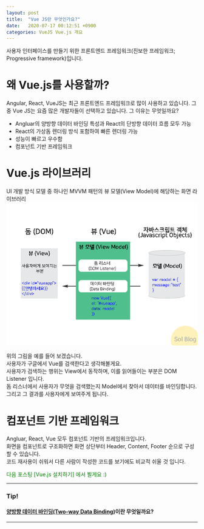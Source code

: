 ```yaml
---
layout: post
title:  "Vue JS란 무엇인가요?"
date:   2020-07-17 00:12:51 +0900
categories: VueJS Vue.js 개요
---
```


사용자 인터페이스를 만들기 위한 프론트엔드 프레임워크(진보한 프레임워크; Progressive framework)입니다.

# 왜 Vue.js를 사용할까?
Angular, React, VueJS는 최근 프론트엔드 프레임워크로 많이 사용하고 있습니다.
그 중 Vue JS는 요즘 많은 개발자들이 선택하고 있습니다. 그 이유는 무엇일까요?
- Angluar의 양방향 데이터 바인딩 특성과 React의 단방향 데이터 흐름 모두 가능
- React의 가상돔 렌더링 방식 포함하여 빠른 렌더링 가능
- 성능이 빠르고 우수함
- 컴포넌트 기반 프레임워크

# Vue.js 라이브러리
UI 개발 방식 모델 중 하나인 MVVM 패턴의 뷰 모델(View Model)에 해당하는 화면 라이브러리
![Alt text](/assets/vueArch01.png "MVVM View Model")

위의 그림을 예를 들어 보겠습니다.   
사용자가 구글에서 Vue를 검색한다고 생각해볼게요.   
사용자가 검색하는 행위는 View에서 동작하며, 이를 읽어들이는 부분은 DOM Listener 입니다.   
돔 리스너에서 사용자가 무엇을 검색했는지 Model에서 찾아서 데이터를 바인딩합니다.   
그리고 그 결과를 사용자에게 보여주게 됩니다.   

# 컴포넌트 기반 프레임워크
Angluar, React, Vue 모두 컴포넌트 기반의 프레임워크입니다.   
화면을 컴포넌트로 구조화하면 화면 상단부터 Header, Content, Footer 순으로 구성할 수 있습니다.   
코드 재사용이 쉬워서 다른 사람이 작성한 코드를 보기에도 비교적 쉬울 것 입니다.

<span style="color:green"> 다음 포스팅 [Vue.js 설치하기] 에서 뵐게요 :) </span>

***
### Tip!
#### [양방향 데이터 바인딩(Two-way Data Binding)]이란 무엇일까요?
[양방향 데이터 바인딩(Two-way Data Binding)]: https://bethbang1004.github.io/vuejs/vue.js/%EC%96%91%EB%B0%A9%ED%96%A5_%EB%8D%B0%EC%9D%B4%ED%84%B0_%EB%B0%94%EC%9D%B8%EB%94%A9/2020/07/18/binding-welcome-to-jekyll.html
***
